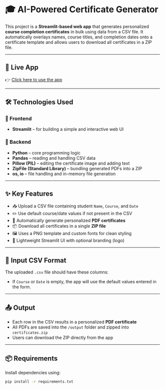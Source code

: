 # 🎓 AI-Powered Certificate Generator

This project is a **Streamlit-based web app** that generates personalized **course completion certificates** in bulk using data from a CSV file. It automatically overlays names, course titles, and completion dates onto a certificate template and allows users to download all certificates in a ZIP file.

---

## 🚀 Live App

👉 [Click here to use the app](https://palrajdeep02-ai-certificate-generator-app-owdfgc.streamlit.app/)

---

## 🛠️ Technologies Used

### 🔹 Frontend
- **Streamlit** – for building a simple and interactive web UI

### 🔹 Backend
- **Python** – core programming logic
- **Pandas** – reading and handling CSV data
- **Pillow (PIL)** – editing the certificate image and adding text
- **ZipFile (Standard Library)** – bundling generated PDFs into a ZIP
- **os, io** – file handling and in-memory file generation

---

## ✨ Key Features

- 📥 Upload a CSV file containing student `Name`, `Course`, and `Date`
- ✏️ Use default course/date values if not present in the CSV
- 📄 Automatically generate personalized **PDF certificates**
- 📦 Download all certificates in a single **ZIP file**
- 🖼️ Uses a PNG template and custom fonts for clean styling
- 🧭 Lightweight Streamlit UI with optional branding (logo)

---

## 📑 Input CSV Format

The uploaded `.csv` file should have these columns:


- If `Course` or `Date` is empty, the app will use the default values entered in the form.

---

## 📤 Output

- Each row in the CSV results in a personalized **PDF certificate**
- All PDFs are saved into the `/output` folder and zipped into `certificates.zip`
- Users can download the ZIP directly from the app

---

## 📦 Requirements

Install dependencies using:

```bash
pip install -r requirements.txt
